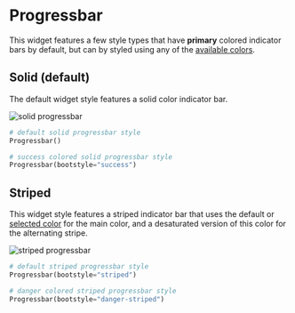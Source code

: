 # Progressbar

This widget features a few style types that have **primary** colored indicator bars by default, but can by styled using any of the [available colors](index.md#colors).

## Solid (default)

The default widget style features a solid color indicator bar.

![solid progressbar](../assets/widget-styles/solid-progressbar.gif)

```python
# default solid progressbar style
Progressbar()

# success colored solid progressbar style
Progressbar(bootstyle="success")
```


## Striped

This widget style features a striped indicator bar that uses the default or [selected color](index.md#colors) for the main color, and a desaturated version of this color for the alternating stripe.

![striped progressbar](../assets/widget-styles/striped-progressbar.gif)

```python
# default striped progressbar style
Progressbar(bootstyle="striped")

# danger colored striped progressbar style
Progressbar(bootstyle="danger-striped")
```